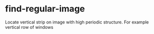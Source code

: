 # find-regular-image
Locate vertical strip on image with high periodic structure. For example vertical row of windows
